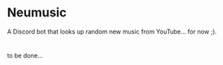 # Neumusic

A Discord bot that looks up random new music from YouTube... for now ;).

# <TBD>

to be done...